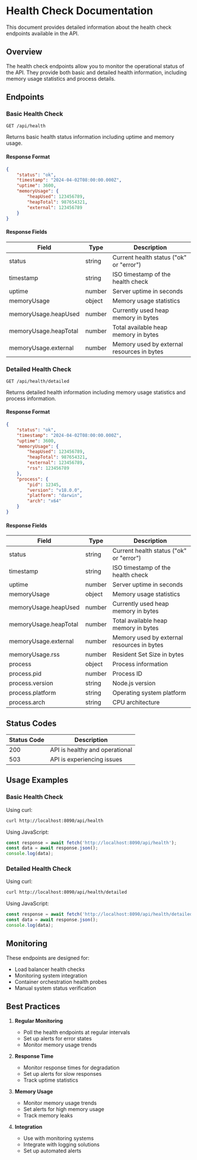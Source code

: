 # Health Check Documentation

This document provides detailed information about the health check endpoints available in the API.

## Overview

The health check endpoints allow you to monitor the operational status of the API. They provide both basic and detailed health information, including memory usage statistics and process details.

## Endpoints

### Basic Health Check

```http
GET /api/health
```

Returns basic health status information including uptime and memory usage.

#### Response Format

```json
{
    "status": "ok",
    "timestamp": "2024-04-02T08:00:00.000Z",
    "uptime": 3600,
    "memoryUsage": {
        "heapUsed": 123456789,
        "heapTotal": 987654321,
        "external": 123456789
    }
}
```

#### Response Fields

| Field | Type | Description |
|-------|------|-------------|
| status | string | Current health status ("ok" or "error") |
| timestamp | string | ISO timestamp of the health check |
| uptime | number | Server uptime in seconds |
| memoryUsage | object | Memory usage statistics |
| memoryUsage.heapUsed | number | Currently used heap memory in bytes |
| memoryUsage.heapTotal | number | Total available heap memory in bytes |
| memoryUsage.external | number | Memory used by external resources in bytes |

### Detailed Health Check

```http
GET /api/health/detailed
```

Returns detailed health information including memory usage statistics and process information.

#### Response Format

```json
{
    "status": "ok",
    "timestamp": "2024-04-02T08:00:00.000Z",
    "uptime": 3600,
    "memoryUsage": {
        "heapUsed": 123456789,
        "heapTotal": 987654321,
        "external": 123456789,
        "rss": 123456789
    },
    "process": {
        "pid": 12345,
        "version": "v18.0.0",
        "platform": "darwin",
        "arch": "x64"
    }
}
```

#### Response Fields

| Field | Type | Description |
|-------|------|-------------|
| status | string | Current health status ("ok" or "error") |
| timestamp | string | ISO timestamp of the health check |
| uptime | number | Server uptime in seconds |
| memoryUsage | object | Memory usage statistics |
| memoryUsage.heapUsed | number | Currently used heap memory in bytes |
| memoryUsage.heapTotal | number | Total available heap memory in bytes |
| memoryUsage.external | number | Memory used by external resources in bytes |
| memoryUsage.rss | number | Resident Set Size in bytes |
| process | object | Process information |
| process.pid | number | Process ID |
| process.version | string | Node.js version |
| process.platform | string | Operating system platform |
| process.arch | string | CPU architecture |

## Status Codes

| Status Code | Description |
|-------------|-------------|
| 200 | API is healthy and operational |
| 503 | API is experiencing issues |

## Usage Examples

### Basic Health Check

Using curl:
```bash
curl http://localhost:8090/api/health
```

Using JavaScript:
```javascript
const response = await fetch('http://localhost:8090/api/health');
const data = await response.json();
console.log(data);
```

### Detailed Health Check

Using curl:
```bash
curl http://localhost:8090/api/health/detailed
```

Using JavaScript:
```javascript
const response = await fetch('http://localhost:8090/api/health/detailed');
const data = await response.json();
console.log(data);
```

## Monitoring

These endpoints are designed for:
- Load balancer health checks
- Monitoring system integration
- Container orchestration health probes
- Manual system status verification

## Best Practices

1. **Regular Monitoring**
   - Poll the health endpoints at regular intervals
   - Set up alerts for error states
   - Monitor memory usage trends

2. **Response Time**
   - Monitor response times for degradation
   - Set up alerts for slow responses
   - Track uptime statistics

3. **Memory Usage**
   - Monitor memory usage trends
   - Set alerts for high memory usage
   - Track memory leaks

4. **Integration**
   - Use with monitoring systems
   - Integrate with logging solutions
   - Set up automated alerts 